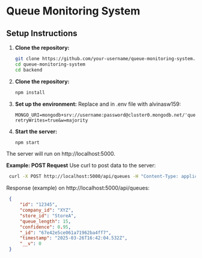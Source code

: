 # Queue Monitoring System

## Setup Instructions

1. **Clone the repository:**

   ```bash
   git clone https://github.com/your-username/queue-monitoring-system.git
   cd queue-monitoring-system
   cd backend
   ```

2. **Clone the repository:**

   ```bash
   npm install
   ```

3. **Set up the environment:**
Replace <username> and <password> in .env file with alvinasw159:

   ```env
   MONGO_URI=mongodb+srv://username:password@cluster0.mongodb.net/'queue_app?retryWrites=true&w=majority

   ```

4. **Start the server:**

   ```bash
   npm start
   ```
The server will run on http://localhost:5000.


**Example: POST Request**
Use curl to post data to the server:

   ```bash
    curl -X POST http://localhost:5000/api/queues -H "Content-Type: application/json" -d "{\"id\":\"12345\", \"company_id\":\"XYZ\", \"store_id\":\"StoreA\", \"queue_length\":15, \"confidence\":0.95}"
   ```

Response (example) on http://localhost:5000/api/queues:

   ```json
    {
        "id": "12345",
        "company_id": "XYZ",
        "store_id": "StoreA",
        "queue_length": 15,
        "confidence": 0.95,
        "_id": "67e42e5ce061a71962ba4ff7",
        "timestamp": "2025-03-26T16:42:04.532Z",
        "__v": 0
    }

   ```
